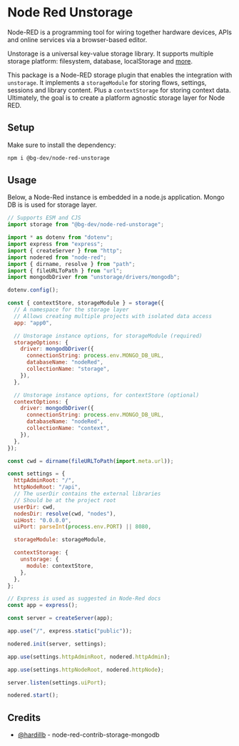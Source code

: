 # Node Red Unstorage

Node-RED is a programming tool for wiring together hardware devices, APIs and online services via a browser-based editor.

Unstorage is a universal key-value storage library. It supports multiple storage platform: filesystem, database, localStorage and [more](https://unstorage.unjs.io/).

This package is a Node-RED storage plugin that enables the integration with `unstorage`. It implements a `storageModule` for storing flows, settings, sessions and library content. Plus a `contextStorage` for storing context data. Ultimately, the goal is to create a platform agnostic storage layer for Node RED.

## Setup

Make sure to install the dependency:

```bash
npm i @bg-dev/node-red-unstorage
```

## Usage

Below, a Node-Red instance is embedded in a node.js application. Mongo DB is is used for storage layer.

```js
// Supports ESM and CJS
import storage from "@bg-dev/node-red-unstorage";

import * as dotenv from "dotenv";
import express from "express";
import { createServer } from "http";
import nodered from "node-red";
import { dirname, resolve } from "path";
import { fileURLToPath } from "url";
import mongodbDriver from "unstorage/drivers/mongodb";

dotenv.config();

const { contextStore, storageModule } = storage({
  // A namespace for the storage layer
  // Allows creating multiple projects with isolated data access
  app: "app0",

  // Unstorage instance options, for storageModule (required)
  storageOptions: {
    driver: mongodbDriver({
      connectionString: process.env.MONGO_DB_URL,
      databaseName: "nodeRed",
      collectionName: "storage",
    }),
  },

  // Unstorage instance options, for contextStore (optional)
  contextOptions: {
    driver: mongodbDriver({
      connectionString: process.env.MONGO_DB_URL,
      databaseName: "nodeRed",
      collectionName: "context",
    }),
  },
});

const cwd = dirname(fileURLToPath(import.meta.url));

const settings = {
  httpAdminRoot: "/",
  httpNodeRoot: "/api",
  // The userDir contains the external libraries
  // Should be at the project root
  userDir: cwd,
  nodesDir: resolve(cwd, "nodes"),
  uiHost: "0.0.0.0",
  uiPort: parseInt(process.env.PORT) || 8080,

  storageModule: storageModule,

  contextStorage: {
    unstorage: {
      module: contextStore,
    },
  },
};

// Express is used as suggested in Node-Red docs
const app = express();

const server = createServer(app);

app.use("/", express.static("public"));

nodered.init(server, settings);

app.use(settings.httpAdminRoot, nodered.httpAdmin);

app.use(settings.httpNodeRoot, nodered.httpNode);

server.listen(settings.uiPort);

nodered.start();
```

## Credits

- [@hardillb](https://github.com/hardillb) - node-red-contrib-storage-mongodb
